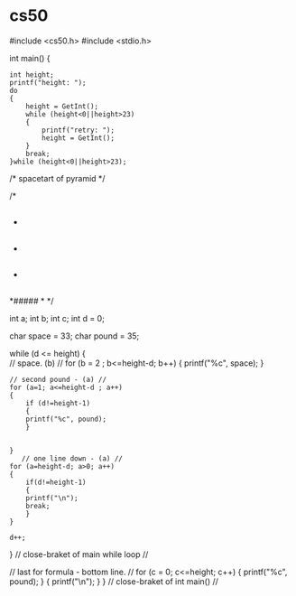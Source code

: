 # cs50

#include <cs50.h>
#include <stdio.h>

int main()
{
    
    int height;
    printf("height: ");
    do
    {
        height = GetInt();
        while (height<0||height>23) 
        {
            printf("retry: ");
            height = GetInt();
        }
        break;
    }while (height<0||height>23);

/* spacetart of pyramid */


/*
 *   ## 
 *  ### 
 * ####
 *#####
 *
*/

int a;
int b;
int c;
int d = 0;

char space = 33;
char pound = 35;

while (d <= height)
{   
    // space. (b) //
    for (b = 2 ; b<=height-d; b++)
    {
        printf("%c", space);
    }   
    
    // second pound - (a) //
    for (a=1; a<=height-d ; a++)
    {
        if (d!=height-1)
        {
        printf("%c", pound);
        }
        
        
    }
       // one line down - (a) //    
    for (a=height-d; a>0; a++)
    {
        if(d!=height-1)
        {
        printf("\n");
        break;
        }
    }
    
    d++;
} // close-braket of main while loop //

 // last for formula - bottom line. //
for (c = 0; c<=height; c++)
{
    printf("%c", pound);
}
{
    printf("\n");
}
} // close-braket of int main() //
